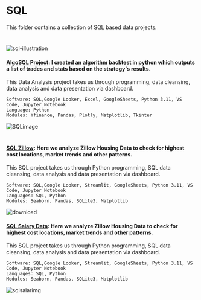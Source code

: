 # SQL


This folder contains a collection of SQL based data projects. 

#
![sql-illustration](https://github.com/guzmanwolfrank/SQL/assets/29739578/70b5622c-70fe-4fd5-931e-4c6f0c723870)



#### [AlgoSQL Project](https://github.com/guzmanwolfrank/SQL/tree/main/AlgoSQL): I created an algorithm backtest in python which outputs a list of trades and stats based on the strategy's results.

This Data Analysis project takes us through programming, data cleansing, data analysis and data presentation via dashboard.  



    Software: SQL,Google Looker, Excel, GoogleSheets, Python 3.11, VS Code, Jupyter Notebook
    Language: Python
    Modules: Yfinance, Pandas, Plotly, Matplotlib, Tkinter
![SQLimage](https://github.com/guzmanwolfrank/SQL/assets/29739578/4c3c7f68-1202-4f2f-81f9-538b4ca8a21e)

#

#### [SQL Zillow](https://github.com/guzmanwolfrank/SQL/tree/main/SQL%20Zillow): Here we analyze Zillow Housing Data to check for highest cost locations, market trends and other patterns. 

This SQL project takes us through Python programming, SQL data cleansing, data analysis and data presentation via dashboard.  



    Software: SQL,Google Looker, Streamlit, GoogleSheets, Python 3.11, VS Code, Jupyter Notebook
    Languages: SQL, Python
    Modules: Seaborn, Pandas, SQLite3, Matplotlib

![download](https://github.com/guzmanwolfrank/SQL/assets/29739578/6dbd6c7e-9a7e-4155-b54e-5e6e117f266b)

#### [SQL Salary Data](https://github.com/guzmanwolfrank/SQL/tree/main/SQLSalaryData): Here we analyze Zillow Housing Data to check for highest cost locations, market trends and other patterns. 

This SQL project takes us through Python programming, SQL data cleansing, data analysis and data presentation via dashboard.  



    Software: SQL,Google Looker, Streamlit, GoogleSheets, Python 3.11, VS Code, Jupyter Notebook
    Languages: SQL, Python
    Modules: Seaborn, Pandas, SQLite3, Matplotlib



![sqlsalarimg](https://github.com/guzmanwolfrank/SQL/assets/29739578/9cc76d1a-65f7-404c-9a2c-1651f2f46ee3)

